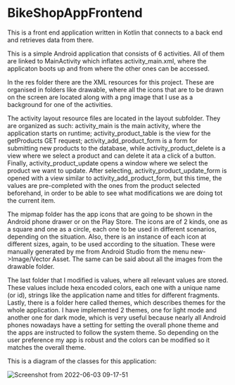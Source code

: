 # BikeShopAppFrontend

This is a front end application written in Kotlin that connects to a back end and retrieves data from there.

This is a simple Android application that consists of 6 activities. All of them are linked to MainActivity which inflates activity_main.xml, where the applicaton boots up and from where the other ones can be accessed.

In the res folder there are the XML resources for this project. These are organised in folders like drawable, where all the icons that are to be drawn on the screen are located along with a png image that I use as a background for one of the activities.

The activity layout resource files are located in the layout subfolder. They are organized as such: activity_main is the main activity, where the application starts on runtime; activity_product_table is the view for the getProducts GET request; activity_add_product_form is a form for submitting new products to the database, while activity_product_delete is a view where we select a product and can delete it ata a click of a button. Finally, activity_product_update opens a window where we select the product we want to update. After selecting, activity_product_update_form is opened with a view similar to activity_add_product_form, but this time, the values are pre-completed with the ones from the product selected beforehand, in order to be able to see what modifications we are doing tot the current item.

The mipmap folder has the app icons that are going to be shown in the Android phone drawer or on the Play Store. The icons are of 2 kinds, one as a square and one as a circle, each one to be used in different scenarios, depending on the situation. Also, there is an instance of each icon at different sizes, again, to be used according to the situation. These were manually generated by me from Android Studio from the menu new->Image/Vector Asset. The same can be said about all the images from the drawable folder.

The last folder that I modified is values, where all relevant values are stored. These values include hexa encoded colors, each one with a unique name (or id), strings like the application name and titles for different fragments. Lastly, there is a folder here called themes, which describes themes for the whole application. I have implemented 2 themes, one for light mode and another one for dark mode, which is very useful because nearly all Android phones nowadays have a setting for setting the overall phone theme and the apps are instructed to follow the system theme. So depending on the user preference my app is robust and the colors can be modified so it matches the overall theme.

This is a diagram of the classes for this application:

![Screenshot from 2022-06-03 09-17-51](https://user-images.githubusercontent.com/72409630/171799882-56163fcb-a5cc-4366-b656-04df832c274f.png)
